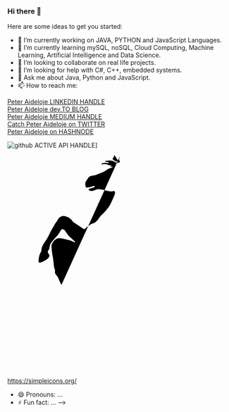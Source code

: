 ### Hi there 👋


Here are some ideas to get you started:

- 🔭 I’m currently working on JAVA, PYTHON and JavaScript Languages.
- 🌱 I’m currently learning mySQL, noSQL, Cloud Computing, Machine Learning, Artificial Intelligence and Data Science.
- 👯 I’m looking to collaborate on real life projects.
- 🤔 I’m looking for help with C#, C++, embedded systems. 
- 💬 Ask me about Java, Python and JavaScript.
- 📫 How to reach me: 

<div class="badge-base LI-profile-badge" data-locale="en_US" data-size="medium" data-theme="dark" data-type="VERTICAL" data-vanity="peter-aideloje-64aab6116" data-version="v1"><a class="badge-base__link LI-simple-link" href="https://ng.linkedin.com/in/peter-aideloje-64aab6116?trk=profile-badge">Peter Aideloje LINKEDIN HANDLE</a></div>


<div class="badge-base LI-profile-badge" data-locale="en_US" data-size="medium" data-theme="dark" data-type="VERTICAL" data-vanity="peter-aideloje-64aab6116" data-version="v1"><a class="badge-base__link LI-simple-link" href="//dev.to/aidelojep">Peter Aideloje dev.TO BLOG</a></div>

<div class="badge-base LI-profile-badge" data-locale="en_US" data-size="medium" data-theme="dark" data-type="VERTICAL" data-vanity="peter-aideloje-64aab6116" data-version="v1"><a class="badge-base__link LI-simple-link" href="https://medium.com/@aidelojepeter123">Peter Aideloje MEDIUM HANDLE</a></div>

<div class="badge-base LI-profile-badge" data-locale="en_US" data-size="medium" data-theme="dark" data-type="VERTICAL" data-vanity="peter-aideloje-64aab6116" data-version="v1"><a class="badge-base__link LI-simple-link" href="//twitter.com/PAideloje">Catch Peter Aideloje on TWITTER</a></div>

<div class="badge-base LI-profile-badge" data-locale="en_US" data-size="medium" data-theme="dark" data-type="VERTICAL" data-vanity="peter-aideloje-64aab6116" data-version="v1"><a class="badge-base__link LI-simple-link" href="https://hashnode.com/@aidelojep">Peter Aideloje on HASHNODE</a></div>

![github](https://img.shields.io/badge/GitHub-000000?style=for-the-badge&logo=GitHub&logoColor=white) ACTIVE API HANDLE]

<svg role="img" viewBox="0 0 24 24" xmlns="http://www.w3.org/2000/svg"><title>Ferrari</title><path d="M11.543 0s-.01.141-.053.227c-.032.075-.118.128-.107.182.01.054.064.119.15.162.086.043.117.074.203.096.075.021.184.076.205.011.033-.064-.01-.151-.064-.226-.086-.14-.13-.172-.248-.365C11.607.044 11.586 0 11.543 0zm.678 0c-.022.011-.054.174-.108.313-.064.161-.022.236.01.3.043.065.098.108-.01.173-.107.064-.248.043-.248.043s-.118-.023-.215-.076a23.832 23.832 0 0 0-.3-.13s-.194-.053-.323-.042c-.129.01-.14.022-.236.033-.054 0-.075-.001-.129.01-.043.01-.096-.02-.096.033s.107.054.182.086c.075.032.247.031.215.074-.043.043-.204.054-.215.043-.01 0-.117-.021-.203-.021-.14.01-.15.01-.353.107-.033.01-.022.086.042.064a1.12 1.12 0 0 1 .301-.043c.13 0 .203.044.332.077.108.032.118.052.28.074.032 0 .095-.022.095.021 0 .022-.043.055-.043.055s-.096.02-.086.053c.022.043.108 0 .15 0 .044 0 .11.012.098.054l-.021.032a2.312 2.312 0 0 0-.291.097c-.269.108-.375.237-.633.366-.247.118-.644.267-.644.267s-.118.065-.29.107c-.171.044-.182.034-.3.055a.571.571 0 0 0-.27.086.52.52 0 0 0-.15.117l-.15.227-.087.127c-.021.043-.042.064-.052.107-.022.054-.033.076-.043.13-.032.128 0 .204.021.333.011.032.011.054.022.086.01.032.052.065.052.065l.043.01s.152-.01.248-.032c.097-.021.237-.055.237-.055l.181-.052.12-.043s.075 0 .086.043c.01.032-.022.086-.022.086s-.065.03-.119.052c-.054.022-.183.054-.193.065l-.14.043-.118.011s-.022.011-.043.043c-.022.033-.022.032-.022.053.022.022.033.043.055.065.043.032.064.053.117.064.075.032.118.022.193.022a.587.587 0 0 0 .27-.065c.086-.054.118-.053.236-.096a.543.543 0 0 1 .118-.021c.204-.022.32.01.525.043.204.032.302.097.506.129.215.032.343.096.568.043.108-.022.173-.076.227.031.053.097.043.15.043.15s-.001.066-.076.27c-.076.204-.311.709-.311.709l-.162.322s-.13.257-.43.59a54.284 54.284 0 0 1-.32.353s-.161.119-.322.323c-.161.204-.163.279-.313.43-.097.096-.15.15-.268.226-.118.075-.258.053-.634.31-.322.226-.494.41-.516.399-.021-.01-.129-.098-.172-.12-.032-.02-.654-.439-.654-.439l-.258-.172-.119-.076-.021-.043-.063-.086s-.097-.118-.215-.214a.92.92 0 0 0-.441-.237c-.183-.053-.3-.086-.482-.021a.646.646 0 0 0-.27.172c-.107.107-.129.193-.215.322s-.172.248-.215.312c-.043.065-.129.237-.129.237s-.214.343-.332.568c-.14.247-.193.399-.322.635-.204.376-.495.762-.57.933l-.084.194s-.023.095-.033.16c-.011.064-.011.172-.022.215a.312.312 0 0 1-.053.119c-.01.01-.129.257-.172.418-.043.16-.14.666-.021.73.118.065.987-.31 1.105-.676.076-.236-.236-.355-.15-.57.032-.075.054-.085.107-.16.086-.14.054-.429.215-.697.118-.193.354-.442.676-.807.204-.225.398-.59.398-.59s.043-.129.13-.107c.096.021.181.01.181.01l.043.033.086.086.129.193s.216.31.29.397c.076.086.151.15.259.236.118.107.16.161.31.28.215.171.139.236-.14.085a1.82 1.82 0 0 0-.364-.138c-.128-.033-.612-.162-.859-.194-.236-.032-.28-.021-.28-.021s-.118-.012-.257.074c-.14.086-.215.15-.215.15s-.161.183-.172.215c-.01.032-.086.16-.086.16s-.044.066-.054.14c-.022.076-.01.151-.01.151l.01.16.011.15s.033.377.108.753c.021.107.043.279.043.279l.052.387s.033.409.065.548c.032.13.054.14.076.225.043.161-.032.236.043.43.075.193.14.17.215.289.054.086.074.107.117.215.043.107.183.463.344.72.172.269.398.-.193 0-5-.515.076-.086.141-.065.141-.065l.096.012.076.031.139.086c.043.032.193.15.193.15l.365.237s.205.119.291.162c.086.043.16.096.16.096l.096.064.162.12.031.03.022.043s.076.173.398.356c.258.15.484.106.58.225.022.021.203.27.29.42.107.171.236.374.279.439.043.064.312.396.312.396l.354.387.463.43.418.355.267.215s.237.226.506.408c.258.172.268.193.44.31.128.087.3.206.472.335.172.14.366.396.291.482-.054.032-.151-.106-.334-.267a4.298 4.298 0 0 0-.375-.301c-.193-.15-.291-.227-.506-.356-.107-.064-.3-.181-.31-.16-.075.226-.066.44-.055.719.01.193.043.386.107.633.054.236.108.366.194.591.086.226.248.58.248.58l.246.495.226.375.118.193.043.064s.053.13 0 .215-.119.269-.215.28c-.097.021-.322.033-.322.033l-1.278-.022-.666-.054s-.074-.043-.46-.043c-.226 0-.409.096-.538.107-.107.01-.634-.032-.988.107-.333.14-.484.172-.602.387-.086.161.42.42.838.516.677.15.483-.14.74-.322.033-.022.044-.042.077-.053.171-.054.267.084.44.084.192 0 .3-.064.493-.096.977-.129 2.502.332 2.502.332s.377.118.549.086c.204-.043.16-.118.224-.236.054-.097.033-.117.043-.225 0-.064-.01-.096-.021-.16-.043-.183-.16-.441-.16-.441s-.087-.193-.12-.29c-.042-.139-.085-.226-.107-.376-.064-.398-.053-.365-.053-.59 0-.408.043-.634.15-1.031.162-.58.463-.827.688-1.385.065-.15.064-.365.14-.387.085-.01.075.269.032.43-.14.558-.483.794-.644 1.363-.118.44-.183.697-.15 1.148.01.247.107.635.107.635s.129.429.193.59c.065.161.193.43.193.43l.29.515.15.246s.106.097.053.258c-.054.161-.16.26-.29.399-.364.43-1.212 1.062-1.427 1.212-.3.226-.291.291-.313.356-.118.344-.462.354-.837.762-.086.086-.311.321-.268.525.021.075.945.237 1.482.012.42-.183.054-.388.172-.592.086-.15.3-.15.397-.28.16-.214.053-.203.193-.374.462-.559.763-.88 1.59-1.385.075-.043.215-.107.215-.107s.117-.055.16-.12c.054-.086.043-.16.043-.257 0-.065-.01-.096-.01-.16 0-.076.01-.119-.012-.194-.021-.118-.095-.215-.138-.28a.772.772 0 0 1-.162-.355.894.894 0 0 1 .033-.6c.086-.225.279-.407.279-.407l.482-.323s.42-.301.55-.42c.139-.118.407-.365.6-.644.226-.311.344-.505.44-.88.032-.14.065-.354.065-.354s0-.15.086-.16c.085-.011.107.02.107.02s.074.042.096.257c.01.215-.053.463-.053.463s-.065.246-.086.396c-.01.097-.012.15-.012.258 0 .183.076.334.076.334s.043.032.043-.043a1.6 1.6 0 0 1 .055-.344c.032-.107.053-.087.117-.27.086-.236.01-.213.053-.353.022-.064.076-.129.14-.129.065 0 .075.086.075.086s.065.28.012.537c-.054.258-.248.612-.248.612l-.149.257s-.107.183-.15.301c-.043.129-.055.183-.033.3.032.13.13.303.183.27.043-.032-.064-.14.065-.398s.298-.418.298-.418.237-.28.344-.494c.097-.193.194-.506.194-.506s.076-.28.054-.516c-.01-.225-.054-.343-.054-.343l-.096-.172-.055-.127.022-.076c.021-.011.097.043.162.129a.854.854 0 0 1 .16.343 1.018 1.018 0 0 1 .043.301c0 .086-.031.44.097.666.054.108.183.354.194.246.021-.247-.087-.364-.076-.59.01-.257.076-.193.097-.322.022-.14.053-.173.032-.355a2.632 2.632 0 0 0-.096-.397l-.076-.172-.032-.064s.021-.031.053-.031l.258-.086s.334-.15.463-.258c.14-.097.3-.27.3-.27s.215-.267.323-.46c.258-.484.257-1.096.246-1.376-.01-.268-.086-.623-.086-.623s-.086-.43-.064-.709c.021-.279.043-.408.043-.408s-.01-.279.226-.58c.236-.3.342-.493.385-.719.043-.193-.022-.504-.108-.386-.096.129-.137.387-.277.601-.193.301-.474.666-.613.666-.075 0-.096-.172-.096-.172s-.096-.29.065-.656c.118-.258.181-.332.332-.525.14-.183.225-.28.322-.473.086-.172.106-.204.16-.472.01-.065-.01-.204-.074-.194-.086 0-.322.517-.569.807-.236.268-.677.611-.677.611s-.043.031-.043-.055c-.01-.075-.022-.3.021-.503a2.22 2.22 0 0 1 .291-.72c.204-.354.461-.6.59-.73.054-.053.215-.151.13-.205-.076-.043-.302.15-.474.28-.214.16-.289.205-.503.463-.215.257-.27.365-.27.365s-.204.332-.258.654c-.054.322-.053.504-.053.504s0 .291.032.463c.021.182.097.46.097.46s.108.313.15.507c.044.193.118.761.118.761s.054.409.021.795c-.032.387-.064.612-.107.73-.043.119-.16.43-.354.645-.182.204-.226.236-.226.236s-.193.16-.354.246a3.743 3.743 0 0 1-.505.227 2.211 2.211 0 0 1-.268.031h-.139l-.043-.03-.023-.087s-.106-.419-.234-.687c-.108-.226-.334-.537-.334-.537s-.387-.527-.688-.817c-.344-.343-.73-.6-.967-.783-.086-.064-.279-.184-.279-.184s-.783-.783-1.062-1.406c-.194-.43-.322-.74-.268-1.213.01-.107.053-.312.074-.312l.14.043c.012.01.14.129.259.172.064.021.181.043.181.043s.097.01.15.021c.054.022.151.054.215.086.065.032.16.098.16.098l.184.138.194.15s.106.076.138.087c.032.01.054.021.065.021h.043s.044-.012.054-.055c.011-.053-.053-.01-.15-.117a.698.698 0 0 1-.15-.181s-.022-.087-.108-.184-.193-.182-.193-.182-.076-.053-.184-.086c-.107-.032-.14-.033-.15-.076-.01-.043.129-.021.129-.021s.162.021.29.086c.13.064.204.14.204.14l.086.075.055.054.052.032s.054.053.065-.022c.01-.064-.011-.118-.022-.129l-.053-.053-.214-.183a1.076 1.076 0 0 0-.172-.15 1.303 1.303 0 0 0-.28-.15c-.107-.044-.171-.033-.279-.087-.075-.032-.14-.053-.183-.117-.011-.01-.064-.055.033-.033.096.021.16.054.267.076.172.043.28.042.442.096.064.021.15.064.15.064l.203.086s.28.151.473.162a.938.938 0 0 0 .42-.064.814.814 0 0 0 .215-.13.36.36 0 0 0 .052-.064l.022-.054v-.043c-.054-.065-.16.108-.332.14-.183.033-.173.053-.291.032a.477.477 0 0 1-.3-.15c-.173-.162-.236-.312-.462-.409-.096-.043-.27-.086-.27-.086s-.236-.075-.365-.15c-.096-.054-.298-.086-.234-.172.032-.043.29.107.482.129.14.021.237.011.344.011s.258-.033.28-.033c.021-.01.106 0 .181.022.075.021.118.053.193.086.076.032.163.086.184.086l.043.011.022-.021.01-.022-.01-.021-.034-.022-.064-.043s-.096-.054-.182-.14c-.086-.086-.162-.182-.29-.225-.13-.043-.28-.064-.28-.064l-.15-.012-.065-.01s-.107-.033-.021-.054a.888.888 0 0 1 .15-.032.495.495 0 0 1 .248.01c.086.032.226.107.236.107.011.011.14.109.28.141.14.032.322.043.322.043l.086-.021.043-.012.031-.022-.01-.052s0-.044-.064-.055a.697.697 0 0 1-.313-.117c-.118-.086-.203-.172-.203-.172s-.086-.076-.258-.12c-.16-.042-.214-.042-.214-.042l-.055-.022-.117-.052s-.055-.033-.098-.086c-.043-.054-.106-.152.076-.098.183.054.225.086.225.086s.097.097.183.107c.054.011.097.022.13-.021.053-.054-.098-.118-.206-.194a.725.725 0 0 1-.172-.193s-.063-.053.034-.031c.096.021.267.129.267.129s.086.042.13.053c.031.01.118.064.161.085.032.011.13.033.193.065.086.054.13.14.172.172.043.032.076.087.13.097.053.011.063.032.095.01a.418.418 0 0 0 .043-.031s.01-.023-.043-.055-.117-.117-.117-.117l-.022-.043-.011-.043-.053-.086-.098-.14s-.15-.204-.289-.28c-.129-.075-.226-.117-.226-.117s-.064-.031-.096-.053c-.054-.043-.076-.077-.12-.13-.053-.065-.073-.106-.138-.17-.118-.118-.483-.184-.344-.27.076-.043.172-.02.215-.01.043.011.14.052.237.084.064.022.107.024.171.045.065.022.14.031.172.053.032.021.065.065.086.076.011.01.096.15.246.225.15.075.227.128.377.138.118.011.31-.03.31-.03s.055-.023.012-.077c-.053-.054-.054-.064-.097-.074-.172-.065-.31-.043-.44-.172-.053-.054-.076-.065-.119-.15-.043-.086-.02-.107-.052-.16-.022-.054-.077-.13-.077-.13s-.16-.194-.332-.29a1.955 1.955 0 0 1-.334-.215c-.032-.022-.095-.108-.095-.108l-.055-.086-.031-.064c-.022-.118.192.033.31.076.194.064.291.15.485.215.107.032.172.031.279.074.182.075.236.258.43.28.107.01.322.053.279-.044-.043-.107-.258-.107-.365-.236-.054-.054-.054-.106-.108-.16-.086-.108-.29-.205-.29-.205s-.064-.053-.14-.203c-.064-.15-.225-.26-.515-.399-.193-.096-.58-.118-.43-.215.086-.064.161-.053.28-.021.118.043.16.098.257.14.097.044.14.054.16.065.022.01.097.043.13.043.02.01.183.032.226.043l.215.053.172.064s.085.033.138.033.141-.021.141-.021l.064-.043.01-.022s.033-.053-.053-.064a.986.986 0 0 0-.128-.012l-.077-.021-.03-.01s-.151-.118-.28-.172a4.841 4.841 0 0 1-.162-.064l-.053-.012-.064-.01s-.055 0-.141-.076c-.086-.075-.118-.118-.193-.193l-.096-.096s-.086-.066-.086-.12c.01-.085.193.098.193.098l.13.086s.107.076.3.086c.193.011.43-.054.43-.054s.031-.02.138.011.194.096.194.096l.086.076.129.139.021-.01c.01-.01.065-.065-.031-.183-.097-.119-.258-.225-.258-.225s-.215-.129-.43-.172c-.214-.043-.312-.043-.312-.043s-.161 0-.258-.107c-.097-.108-.16-.215-.16-.215l-.033-.15s-.053-.065-.16-.108c-.097-.043-.206-.107-.206-.107s-.16-.054-.172-.13c-.032-.139.27 0 .43.032.15.032.215.087.365.12a.915.915 0 0 0 .344.03c.075 0 .118-.008.193-.02.076 0 .13-.01.206 0 .107.022.15.075.257.118.065.032.097.063.172.074.065.011.194.055.172-.01l-.033-.043c-.054-.075-.117-.075-.182-.128-.14-.108-.204-.193-.365-.268a.932.932 0 0 0-.29-.098c-.087-.01-.151.012-.237-.01-.097-.032-.128-.075-.225-.128-.15-.086-.237-.162-.398-.227a2.663 2.663 0 0 0-.29-.086l-.076-.01-.03-.011c-.151-.054.267-.171.46-.225.097-.021.14-.044.236-.033.086.01.183.13.28.076.14-.075-.161-.28-.258-.312-.129-.054-.354-.01-.354-.01l-.494-.012-.14-.021s-.086 0-.15-.075c-.065-.075-.311-.377-.59-.42-.29-.043-.376 0-.397-.02-.247-.388-.506-.473-.7-.655-.053-.054-.138-.173-.16-.162zm1.173 1.14a.53.53 0 0 1 .051 0l.053.033a.54.54 0 0 1 .107.15c.011.043-.128-.01-.181-.022a.43.43 0 0 1-.15-.076s-.023-.032.03-.064a.197.197 0 0 1 .09-.022zm.252.53c.026 0 .045.006.045.006l.053.034a.538.538 0 0 1 .107.15c.011.043-.128-.01-.181-.022a.43.43 0 0 1-.15-.076s-.022-.032.043-.064a.133.133 0 0 1 .083-.027zm-1.882.014a.398.398 0 0 1 .08.004s.043 0 .107.031c.065.043.108.172.108.172s.01.022-.043.022c-.033 0-.033-.053-.065-.075-.043-.032-.075-.043-.129-.064-.053-.021-.128.01-.138-.043 0-.032.04-.044.08-.047zm-.844.125c.042-.012 0 .072 0 .072s-.139.225-.332.311-.322.13-.688.162c-.053 0-.03-.033-.03-.033s.417-.117.654-.246a2.36 2.36 0 0 0 .322-.215.25.25 0 0 1 .074-.05zm.752.06s.065.002.14.055c.076.054.14.237.14.237s.022.117-.032.16-.14-.031-.184-.096a.269.269 0 0 0-.16-.107c-.086-.032-.215.064-.236 0 0-.022.01-.076.01-.076s.022-.064.119-.117c.086-.054.203-.055.203-.055zm1.998.415c.043.004.103.037.15.037.14 0 .257 0 .354.021.086.022.107.075.064.075a.33.33 0 0 1-.096.011c-.096 0-.086-.043-.214.022-.13.064-.033.033-.215.097-.172.065-.13-.107-.13-.107s.013-.033.034-.12c.008-.031.027-.039.053-.036zm-4.844.498c.065 0 .184.044.184.14.01.097-.066.054-.12.086-.031.022-.052.033-.095.065-.054.043-.108.15-.14.117-.044-.032-.022-.15-.022-.15s.033-.086.076-.172c.054-.086.117-.086.117-.086zm5.137.111a.228.228 0 0 1 .05.008s.032.01.053.031c.022.022.108.098.108.14 0 .033-.139-.022-.203-.032-.065-.011-.15-.075-.15-.075s-.022-.02.042-.052a.21.21 0 0 1 .1-.02zm-1.895.088c.01 0 .009.015-.01.049-.042.086-.171.193-.171.193s-.15.214-.182.246c-.14.108-.312.044-.387.055-.064.01-.021-.055-.021-.055s.183-.074.3-.138c.158-.079.427-.35.471-.35zM9.86 3.17c.023 0 .041.01.041.043.011.075-.128.128-.128.128s-.042.011-.053-.064c-.01-.075.053-.086.053-.086s.05-.024.087-.021zm2.66.117c.018-.01.003.097.003.097s-.033.141-.108.184c-.096.054-.334.118-.355.086 0-.022.311-.12.45-.355a.034.034 0 0 1 .01-.012zm1.454.039a.239.239 0 0 1 .052.006s.03.01.063.03c.032.033.108.12.119.163.01.043-.14-.01-.215-.021-.064-.011-.162-.086-.162-.086s-.02-.033.045-.065a.175.175 0 0 1 .098-.027zm-1.301.244c.02-.006-.012.084-.012.084s-.043.14-.129.172c-.107.032-.514.042-.525.01-.01-.033.472-.076.654-.258a.026.026 0 0 1 .012-.008zm1.334.185a.3.3 0 0 1 .06.006s.033.01.065.032c.032.032.118.13.129.183.01.065-.15 0-.225-.021a.535.535 0 0 1-.184-.098s-.021-.031.043-.074a.207.207 0 0 1 .112-.028zm0 .537a.3.3 0 0 1 .06.006s.033.01.065.032c.032.032.118.13.129.183.01.054-.15-.011-.225-.033a.525.525 0 0 1-.184-.096s-.021-.021.043-.064a.207.207 0 0 1 .112-.027zm-1.568.514c.083.024.007.629-.153.91a4.718 4.718 0 0 1-.742.944c-.15.107-.053-.086-.053-.086s.418-.579.612-.987c.14-.29.226-.676.29-.752.02-.022.034-.032.046-.029zm1.55.008a.314.314 0 0 1 .069.01s.042.01.074.043c.032.032.14.151.15.205 0 .064-.182-.023-.267-.033a.54.54 0 0 1-.203-.108s-.023-.043.052-.086a.206.206 0 0 1 .125-.031zm-.068.52a.3.3 0 0 1 .06.005s.033.012.065.034c.032.032.118.128.129.181.01.054-.15-.01-.225-.021a.526.526 0 0 1-.182-.096s-.02-.033.043-.076a.201.201 0 0 1 .11-.027zm-.031.466a.482.482 0 0 1 .048 0l.055.033a.542.542 0 0 1 .108.15c0 .044-.13-.01-.194-.02-.064-.011-.15-.075-.15-.075s-.022-.032.043-.064a.2.2 0 0 1 .09-.024zm-.059.457a.32.32 0 0 1 .045.006l.043.022c.021.021.084.085.084.117 0 .043-.117-.01-.16-.01a.32.32 0 0 1-.117-.064s-.012-.023.03-.055c.022-.016.05-.017.075-.016zm-.09.422a.31.31 0 0 1 .037.002l.043.022c.022.021.074.075.074.107-.01.022-.107-.021-.15-.021a.475.475 0 0 1-.107-.053s-.01-.022.033-.043a.165.165 0 0 1 .07-.014zm-7.609.207c.118.022.14.032.129.086.01.054-.139.053-.139.053s-.216.044-.183-.031c.043-.076.193-.108.193-.108zm7.511.125c.022 0 .04.004.04.004l.043.022c.021.021.074.075.074.107-.011.032-.108-.01-.15-.021-.044-.011-.108-.055-.108-.055s-.01-.022.033-.043a.156.156 0 0 1 .068-.014zm-.12.377a.22.22 0 0 1 .03.002l.032.022c.01.01.064.064.064.086 0 .032-.076 0-.119-.01-.032-.01-.084-.043-.084-.043s-.01-.022.022-.043a.1.1 0 0 1 .054-.014zm-3.061.12a1.5 1.5 0 0 1 .182.011c.3.043.59.312.546.344-.043.032-.107 0-.129 0l-.107-.053-.162-.043s-.29-.065-.504-.055c-.215.011-.408.086-.408.086s-.086.044-.107-.01c-.011-.064.033-.097.033-.097l.01-.022s.246-.164.646-.162zm-5.113.128c.007 0 .01.002.01.002l.021.022c-.01 0 .032.107-.064.214-.097.108-.397.677-.461.58-.065-.075.29-.613.365-.72.056-.089.107-.098.129-.098zm8.05.117c.015 0 .026.002.026.002l.031.012.055.074c-.011.032-.076.011-.108 0-.032 0-.076-.043-.076-.043s-.01-.01.022-.03a.094.094 0 0 1 .05-.015zm-6.783.303c.017-.006.029.008.043.012l.053.021.033.032.108.107c.043.064.16.28.138.3-.096.097-.128-.032-.267-.193-.14-.15-.108-.279-.108-.279zm6.633.05a.079.079 0 0 1 .025.005l.032.01.054.076c0 .021-.065-.012-.097-.012-.033 0-.075-.043-.075-.043s-.022-.01.01-.021a.094.094 0 0 1 .051-.014zM8.4 8.497c.035.003-.013.065-.013.065s-.184.246-.291.397c-.14.203-.312.514-.344.482-.032-.032.151-.374.248-.557.107-.225.268-.343.332-.365a.173.173 0 0 1 .068-.021zm-3.052.805l.021.022s.011.042-.064.16-.13.119-.13.119c0-.01-.02-.053.044-.182s.129-.119.129-.119zm-1.317.42a.032.032 0 0 1 .016.01c.032.043-.064.236-.064.236s-.097.203-.13.117c-.032-.075.034-.214.034-.214.075-.066.108-.156.144-.149zm8.565.277c.096.011.086.194.086.237.032.311.162.624.398 1 .333.526.87.934.848.967-.054.053-.59-.366-.784-.602-.322-.387-.56-.806-.634-1.332-.022-.118-.022-.291.086-.27zm-6.324.15c.021 0 .117.034.117.034l.236.096c.01 0 .13.054.227.107l.234.15.066.055c0 .022.075.14-.076.108-.15-.033-.472-.28-.601-.344-.13-.064-.343-.086-.246-.172.01-.01.021-.033.043-.033zm-1.14.593a.058.058 0 0 1 .022 0c.065 0 .065.052.065.052v.033s-.001.194.01.344c0 .043.119.526.119.526s.021.043-.022.043c-.032 0-.064-.065-.064-.065s-.087-.128-.12-.224c-.031-.086-.042-.227-.042-.227s-.022-.182-.022-.246c.011-.086.011-.162.022-.205a.039.039 0 0 1 .031-.031zm-1.49.257a.06.06 0 0 1 .03 0c.064.011.031.128.031.182s-.062.15-.084.15c-.021 0-.065-.096-.054-.15.01-.047.018-.167.078-.182zm5.442.893c.122-.01.475.497.988 1.05.58.624 1.256 1.215 1.278 1.29.043.129-.473-.28-.752-.494-.741-.57-1.643-1.729-1.535-1.836a.036.036 0 0 1 .021-.01zm10.273.523c.02-.002.037.024.037.024l.022.031c0 .022.128.526.117.848-.022.45-.042.773-.31 1.117-.323.419-.882.85-.764.506.075-.204.57-.462.763-1.031.108-.344.13-.667.13-.667l-.022-.654s-.012-.053-.012-.129c.012-.032.027-.043.04-.045zm-5.478 1.12c.1.011.145.074.027.16-.14.096-.193.085-.28.181-.096.118-.127.517-.224.356-.096-.161-.032-.387.13-.559a.418.418 0 0 1 .347-.139zm-7.799.439c.041-.008.149.074.149.074.053.01.107.108.107.108s.022.076-.043.097c-.064.032-.107-.033-.107-.033s-.14-.193-.12-.236a.019.019 0 0 1 .014-.01zm10.307 1.525c.021 0 .065.022.119.13s-.086.868-.258.76c-.097-.064.053-.256.053-.417 0-.129-.022-.227-.022-.334 0-.107.108-.139.108-.139zM13.2 16.824c.038.004.048.058-.004.166-.075.161-.096.215-.107.366-.022.16.076.61-.074.44-.054-.076-.108-.43-.065-.602.047-.242.186-.375.25-.37zm-.82 2.118c.036-.005.054.013.054.013.022.043-.022.087-.033.098a.435.435 0 0 1-.129.043c-.064.01-.03-.043-.03-.043s.041-.066.095-.098a.134.134 0 0 1 .043-.013zm-2.877.228c.086 0 .086.043.086.043 0 .032-.033.044-.12.033-.074-.01-.084-.032-.073-.043 0-.01.021-.033.107-.033zm.652.031a.063.063 0 0 1 .024.002s.365.064.601.074c.172.011.258.023.43.012.097 0 .043-.012.193-.012.054-.01.022.066-.021.077-.161.043-.226.02-.365.031-.119.01-.173.021-.291.021-.204 0-.224.012-.514-.074-.054-.021-.12-.086-.098-.107a.055.055 0 0 1 .041-.024zm-2.435.065c.126.003.086.045.086.045s-.001.042-.076.095c-.076.054-.107.022-.118.022-.01 0-.086-.043-.086-.086.011-.043.13-.074.13-.074a.489.489 0 0 1 .064-.002zm6.761 1.48a.133.133 0 0 1 .026.002l.021.043c0 .01-.086.13-.129.13-.053-.012-.033-.075-.033-.075s-.021-.065.043-.086a.232.232 0 0 1 .072-.014zm-.802.318c.008 0 .018.001.023.006v.043c.01.033-.27.345-.463.528-.182.172-.494.408-.494.408h-.043v-.055l.012-.021.021-.032.022-.033.021-.03.065-.077.15-.139.15-.14.237-.237s.085-.095.117-.117c.032-.021.054-.043.086-.064.032-.016.07-.038.096-.04zm-1.553 1.293a.064.064 0 0 1 .05.014c.033.075-.02.096-.02.096l-.098.076c-.011 0-.075.054-.096.021-.022-.032.01-.075.01-.086 0-.01.065-.085.119-.107a.093.093 0 0 1 .035-.014zm-1.047.994c.044-.005.076.061.076.061s.022.031.022.074c0 .033-.097.022-.15.065-.065.043.065.173-.14.162-.117-.01-.053-.118-.042-.129l.074-.107c.054-.076.087-.087.14-.12a.046.046 0 0 1 .02-.006z"/></svg>https://simpleicons.org/



- 😄 Pronouns: ...
- ⚡ Fun fact: ...
-->

